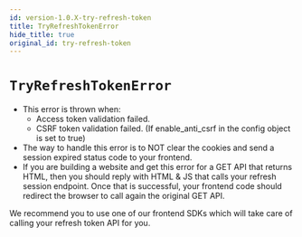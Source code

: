 ```yaml
---
id: version-1.0.X-try-refresh-token
title: TryRefreshTokenError
hide_title: true
original_id: try-refresh-token
---
```


# ```TryRefreshTokenError```

- This error is thrown when:
    - Access token validation failed.
    - CSRF token validation failed. (If enable_anti_csrf in the config object is set to true)
- The way to handle this error is to NOT clear the cookies and send a session expired status code to your frontend.
- If you are building a website and get this error for a GET API that returns HTML, then you should reply with HTML & JS that calls your refresh session endpoint. Once that is successful, your frontend code should redirect the browser to call again the original GET API.

<div class="specialNote" style="margin-bottom: 20px">
We recommend you to use one of our frontend SDKs which will take care of calling your refresh token API for you.
</div>
